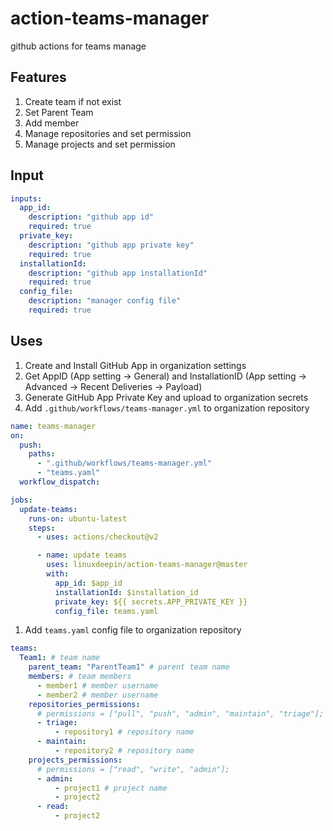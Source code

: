 # action-teams-manager

github actions for teams manage

## Features

1. Create team if not exist
2. Set Parent Team
3. Add member
4. Manage repositories and set permission
5. Manage projects and set permission

## Input

```yaml
inputs:
  app_id:
    description: "github app id"
    required: true
  private_key:
    description: "github app private key"
    required: true
  installationId:
    description: "github app installationId"
    required: true
  config_file:
    description: "manager config file"
    required: true
```

## Uses

1. Create and Install GitHub App in organization settings
1. Get AppID (App setting -> General) and InstallationID (App setting -> Advanced -> Recent Deliveries -> Payload)
1. Generate GitHub App Private Key and upload to organization secrets
1. Add `.github/workflows/teams-manager.yml` to organization repository

```yaml
name: teams-manager
on:
  push:
    paths:
      - ".github/workflows/teams-manager.yml"
      - "teams.yaml"
  workflow_dispatch:

jobs:
  update-teams:
    runs-on: ubuntu-latest
    steps:
      - uses: actions/checkout@v2

      - name: update teams
        uses: linuxdeepin/action-teams-manager@master
        with:
          app_id: $app_id
          installationId: $installation_id
          private_key: ${{ secrets.APP_PRIVATE_KEY }}
          config_file: teams.yaml
```

1. Add `teams.yaml` config file to organization repository

```yaml
teams:
  Team1: # team name
    parent_team: "ParentTeam1" # parent team name
    members: # team members
      - member1 # member username
      - member2 # member username
    repositories_permissions:
      # permissions = ["pull", "push", "admin", "maintain", "triage"];
      - triage:
          - repository1 # repository name
      - maintain:
          - repository2 # repository name
    projects_permissions:
      # permissions = ["read", "write", "admin"];
      - admin:
          - project1 # project name
          - project2
      - read:
          - project2
```
